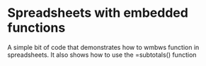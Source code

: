 # Spreadsheets with embedded functions
A simple bit of code that demonstrates how to wmbws function in spreadsheets. It also shows how to use the =subtotals() function
